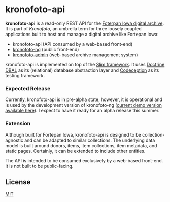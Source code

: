 # kronofoto-api

**kronofoto-api** is a read-only REST API for the [Foterpan Iowa digital archive](http://fortepan.us). 
It is part of *Kronofoto*, an umbrella term for three loosely coupled applications built to host and
manage a digital archive like Fortepan Iowa:

* kronofoto-api (API consumed by a web-based front-end) 
* [kronofoto-ng](https://github.com/ic4f/kronofoto-ng) (public front-end)
* [kronofoto-admin](https://github.com/ic4f/kronofoto-admin) (web-based archive management system)

kronofoto-api is implemented on top of the [Slim framework](https://github.com/slimphp/Slim). It
uses [Doctrine DBAL](https://github.com/doctrine/dbal) as its (relational) database abstraction
layer and [Codeception](https://github.com/Codeception/Codeception) as its testing framework.

### Expected Release 
Currently, kronofoto-api is in pre-alpha state; however, it is operational and is
used by the development version of kronofoto-ng ([current demo version available
here](http://sergey.cs.uni.edu:8080/public/collections)). I expect to have it ready for an alpha
release this summer.

### Extension 
Although built for Fortepan Iowa, kronofoto-api is designed to be collection-agnostic and
can be adapted to similar collections. The underlying data model is built around donors, items, item
collections, item metadata, and static pages. Certainly, it can be extended to include other
entities. 

The API is intended to be consumed exclusively by a web-based front-end. It is not built to be
public-facing.

## License 
[MIT](LICENSE)
